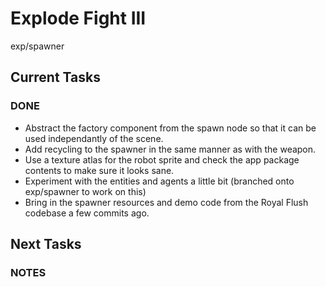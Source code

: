 # Explode Fight III
exp/spawner

## Current Tasks

### DONE
- Abstract the factory component from the spawn node so that it can be used independantly of the scene.
- Add recycling to the spawner in the same manner as with the weapon.
- Use a texture atlas for the robot sprite and check the app package contents to make sure it looks sane.
- Experiment with the entities and agents a little bit (branched onto exp/spawner to work on this)
- Bring in the spawner resources and demo code from the Royal Flush codebase a few commits ago.

## Next Tasks

### NOTES
